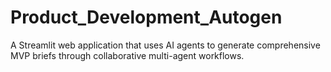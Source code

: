 # Product_Development_Autogen
A Streamlit web application that uses AI agents to generate comprehensive MVP briefs through collaborative multi-agent workflows.
